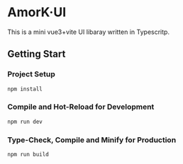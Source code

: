 # AmorK·UI

This is a mini vue3+vite UI libaray written in Typescritp.

## Getting Start

### Project Setup

```sh
npm install
```

### Compile and Hot-Reload for Development

```sh
npm run dev
```

### Type-Check, Compile and Minify for Production

```sh
npm run build
```

